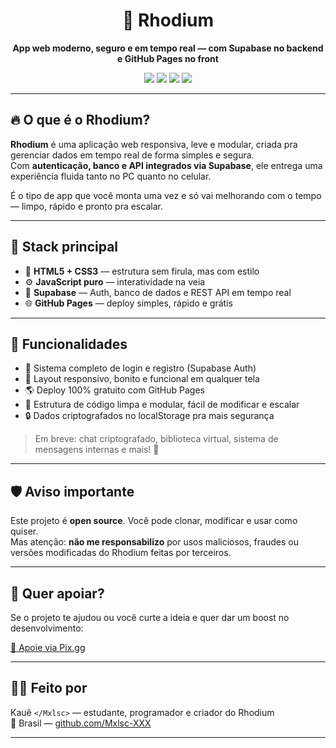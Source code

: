 <h1 align="center">💠 Rhodium</h1>
<p align="center"><strong>App web moderno, seguro e em tempo real — com Supabase no backend e GitHub Pages no front</strong></p>

<div align="center">
  <img src="https://img.shields.io/badge/🚧%20Status-Em%20Desenvolvimento-blue?style=flat-square" />
  <img src="https://img.shields.io/github/license/Mxlsc-XXX/Rhodium?style=flat-square" />
  <img src="https://img.shields.io/badge/Feito%20com-JavaScript%20%2B%20Supabase-blueviolet?style=flat-square" />
  <img src="https://img.shields.io/badge/Deploy-GitHub%20Pages-0e76a8?style=flat-square" />
</div>

---

## 🔥 O que é o Rhodium?

**Rhodium** é uma aplicação web responsiva, leve e modular, criada pra gerenciar dados em tempo real de forma simples e segura.  
Com **autenticação, banco e API integrados via Supabase**, ele entrega uma experiência fluida tanto no PC quanto no celular.

É o tipo de app que você monta uma vez e só vai melhorando com o tempo — limpo, rápido e pronto pra escalar.

---

## 🧰 Stack principal

- 🔷 **HTML5 + CSS3** — estrutura sem firula, mas com estilo  
- ⚙️ **JavaScript puro** — interatividade na veia  
- 🧬 **Supabase** — Auth, banco de dados e REST API em tempo real  
- 🌐 **GitHub Pages** — deploy simples, rápido e grátis

---

## 🚀 Funcionalidades

- 🔐 Sistema completo de login e registro (Supabase Auth)  
- 📱 Layout responsivo, bonito e funcional em qualquer tela  
- 🌎 Deploy 100% gratuito com GitHub Pages  
- 🧩 Estrutura de código limpa e modular, fácil de modificar e escalar  
- 🔒 Dados criptografados no localStorage pra mais segurança

> Em breve: chat criptografado, biblioteca virtual, sistema de mensagens internas e mais! 👀

---

## 🛡️ Aviso importante

Este projeto é **open source**. Você pode clonar, modificar e usar como quiser.  
Mas atenção: **não me responsabilizo** por usos maliciosos, fraudes ou versões modificadas do Rhodium feitas por terceiros.

---

## 💙 Quer apoiar?

Se o projeto te ajudou ou você curte a ideia e quer dar um boost no desenvolvimento:

[📲 Apoie via Pix.gg](https://pixgg.com/Mxlsc)

---

## 👨‍💻 Feito por

Kauê `</Mxlsc>` — estudante, programador e criador do Rhodium  
📍 Brasil — [github.com/Mxlsc-XXX](https://github.com/Mxlsc-XXX)

---


